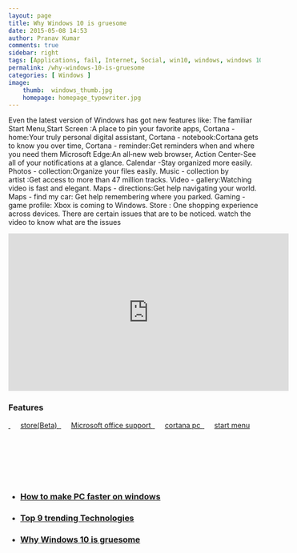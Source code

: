 ```yaml
---
layout: page
title: Why Windows 10 is gruesome
date: 2015-05-08 14:53
author: Pranav Kumar
comments: true
sidebar: right
tags: [Applications, fail, Internet, Social, win10, windows, windows 10, windows failure, windows performance, windows10]
permalink: /why-windows-10-is-gruesome
categories: [ Windows ]
image:
    thumb:  windows_thumb.jpg
    homepage: homepage_typewriter.jpg
---
```

Even the latest version of Windows has got new features like:
The familiar Start Menu,Start Screen :A place to pin your favorite apps,
Cortana - home:Your truly personal digital assistant,
Cortana - notebook:Cortana gets to know you over time,
Cortana - reminder:Get reminders when and where you need them
Microsoft Edge:An all‑new web browser,
Action Center-See all of your notifications at a glance.
Calendar -Stay organized more easily.
Photos - collection:Organize your files easily.
Music - collection by artist :Get access to more than 47 million tracks.
Video - gallery:Watching video is fast and elegant.
Maps - directions:Get help navigating your world.
Maps - find my car: Get help remembering where you parked.
Gaming - game profile: Xbox is coming to Windows.
Store : One shopping experience across devices.
There are certain issues that are to be noticed.
watch the video to know what are the issues
<iframe src="https://www.youtube.com/embed/M18Gv7N_1_8" width="560" height="315" frameborder="0" allowfullscreen="allowfullscreen"></iframe>
<h3 class="widget-title">Features</h3>
<a href="{{ site.url }}/uploads/2015/05/2a81a6ab-adc2-4ce1-b4f9-c9db88c776e8_8.jpg" target="">
<img src="{{ site.url }}/uploads/2015/05/2a81a6ab-adc2-4ce1-b4f9-c9db88c776e8_8-800x380.jpg" alt="" />
<span style="margin-left: 20px;">
store(Beta)
</span>
</a>
<a href="{{ site.url }}/uploads/2015/05/30b7f8d7-460a-4a94-a808-a5e4090304df_8.jpg" target="">
<img src="{{ site.url }}/uploads/2015/05/30b7f8d7-460a-4a94-a808-a5e4090304df_8-800x380.jpg" alt="" />
<span style="margin-left: 20px;">
Microsoft office support
</span>
</a>
<a href="{{ site.url }}/uploads/2015/05/03a4a970-cab0-4fe2-8175-4f45da9b0234_82.jpg" target="">
<img src="{{ site.url }}/uploads/2015/05/03a4a970-cab0-4fe2-8175-4f45da9b0234_82-800x380.jpg" alt="" />
<span style="margin-left: 20px;">
cortana pc
</span>
</a>
<a href="{{ site.url }}/uploads/2015/05/f8d6496c-f883-419e-be12-f6822a52ef09_81.jpg" target="">
<img src="{{ site.url }}/uploads/2015/05/f8d6496c-f883-419e-be12-f6822a52ef09_81-800x380.jpg" alt="" />
<span style="margin-left: 20px;">
start menu
</span>
</a>
<h3 class="widget-title"></h3>
&nbsp;

&nbsp;

&nbsp;
<ul class="sow-carousel-items">
	<li class="sow-carousel-item"><a style="background-image: url('{{ site.url }}/uploads/2015/05/performance-of-your-computer-272x182.jpg');" href="{{ site.url }}/how-to-make-pc-faster-on-windows/">

</a>
<h3><a href="{{ site.url }}/how-to-make-pc-faster-on-windows/">How to make PC faster on windows</a></h3>
</li>
	<li class="sow-carousel-item"><a style="background-image: url('{{ site.url }}/uploads/2015/05/o-BUSINESS-TECHNOLOGY-facebook-272x182.jpg');" href="{{ site.url }}/top-9-trending-technologies/">

</a>
<h3><a href="{{ site.url }}/top-9-trending-technologies/">Top 9 trending Technologies</a></h3>
</li>
	<li class="sow-carousel-item"><a style="background-image: url('{{ site.url }}/uploads/2015/05/New-Windows-10-Updates-Expected-Tomorrow-461858-2-272x182.jpg');" href="{{ site.url }}/why-windows-10-is-gruesome/">

</a>
<h3><a href="{{ site.url }}/why-windows-10-is-gruesome/">Why Windows 10 is gruesome</a></h3>
</li>
</ul>
